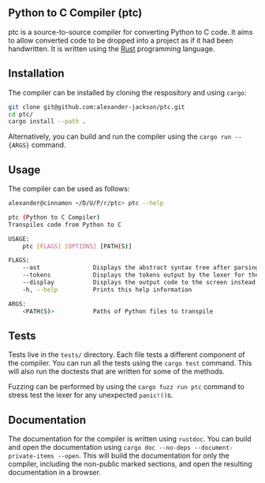 Python to C Compiler (ptc)
--------------------------
ptc is a source-to-source compiler for converting Python to C code. It aims to
allow converted code to be dropped into a project as if it had been
handwritten. It is written using the [Rust](https://www.rust-lang.org/)
programming language.

## Installation

The compiler can be installed by cloning the respository and using `cargo`:

```bash
git clone git@github.com:alexander-jackson/ptc.git
cd ptc/
cargo install --path .
```

Alternatively, you can build and run the compiler using the `cargo run --
{ARGS}` command.

## Usage

The compiler can be used as follows:

```bash
alexander@cinnamon ~/D/U/P/r/ptc> ptc --help

ptc (Python to C Compiler)
Transpiles code from Python to C

USAGE:
    ptc [FLAGS] [OPTIONS] [PATH(S)]

FLAGS:
    --ast               Displays the abstract syntax tree after parsing
    --tokens            Displays the tokens output by the lexer for the given input
    --display           Displays the output code to the screen instead of writing to a file
    -h, --help          Prints this help information

ARGS:
    <PATH(S)>           Paths of Python files to transpile
```

## Tests

Tests live in the `tests/` directory. Each file tests a different component of
the compiler. You can run all the tests using the `cargo test` command. This
will also run the doctests that are written for some of the methods.

Fuzzing can be performed by using the `cargo fuzz run ptc` command to stress
test the lexer for any unexpected `panic!()`s.

## Documentation

The documentation for the compiler is written using `rustdoc`. You can build
and open the documentation using `cargo doc --no-deps --document-private-items
--open`. This will build the documentation for only the compiler, including the
non-public marked sections, and open the resulting documentation in a browser.
